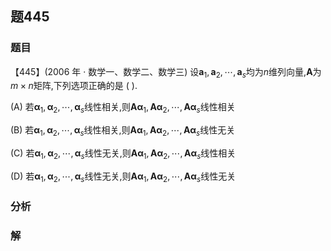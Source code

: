 ## 题445
### 题目
【445】(2006 年 · 数学一、数学二、数学三) 设${\mathbf{a}}_{1},{\mathbf{a}}_{2},\cdots ,{\mathbf{a}}_{s}$均为$n$维列向量,$\mathbf{A}$为$m \times  n$矩阵,下列选项正确的是 ( ).

(A) 若${\mathbf{\alpha }}_{1},{\mathbf{\alpha }}_{2},\cdots ,{\mathbf{\alpha }}_{s}$线性相关,则${\mathbf{{A\alpha }}}_{1},{\mathbf{{A\alpha }}}_{2},\cdots ,{\mathbf{{A\alpha }}}_{s}$线性相关

(B) 若${\mathbf{\alpha }}_{1},{\mathbf{\alpha }}_{2},\cdots ,{\mathbf{\alpha }}_{s}$线性相关,则${\mathbf{{A\alpha }}}_{1},{\mathbf{{A\alpha }}}_{2},\cdots ,{\mathbf{{A\alpha }}}_{s}$线性无关

(C) 若${\mathbf{\alpha }}_{1},{\mathbf{\alpha }}_{2},\cdots ,{\mathbf{\alpha }}_{s}$线性无关,则${\mathbf{{A\alpha }}}_{1},{\mathbf{{A\alpha }}}_{2},\cdots ,{\mathbf{{A\alpha }}}_{s}$线性相关

(D) 若${\mathbf{\alpha }}_{1},{\mathbf{\alpha }}_{2},\cdots ,{\mathbf{\alpha }}_{s}$线性无关,则${\mathbf{{A\alpha }}}_{1},{\mathbf{{A\alpha }}}_{2},\cdots ,{\mathbf{{A\alpha }}}_{s}$线性无关
### 分析

### 解